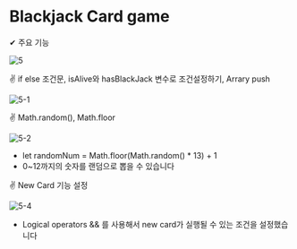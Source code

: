 # Blackjack Card game 

✔ 주요 기능

![5](https://user-images.githubusercontent.com/82692118/124376858-eace2f00-dce3-11eb-8bc3-c30fd24c2763.png)

✌ if else 조건문, isAlive와 hasBlackJack 변수로 조건설정하기, Arrary push

![5-1](https://user-images.githubusercontent.com/82692118/124377073-11d93080-dce5-11eb-9548-9afc508a13ac.png)

✌ Math.random(), Math.floor

![5-2](https://user-images.githubusercontent.com/82692118/124377074-130a5d80-dce5-11eb-9621-46f5ff4ab082.png)

- let randomNum = Math.floor(Math.random() * 13) + 1
- 0~12까지의 숫자를 랜덤으로 뽑을 수 있습니다

✌ New Card 기능 설정

![5-4](https://user-images.githubusercontent.com/82692118/124377223-e86cd480-dce5-11eb-82ee-cef65ba30499.png)

- Logical operators && 를 사용해서 new card가 실행될 수 있는 조건을 설정했습니다


